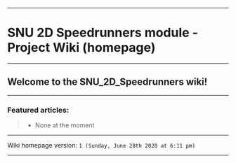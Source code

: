 
***

# SNU 2D Speedrunners module - Project Wiki (homepage)

***

## Welcome to the SNU_2D_Speedrunners wiki!

***

### Featured articles:

> * None at the moment

***

Wiki homepage version: `1 (Sunday, June 28th 2020 at 6:11 pm)`

***
